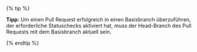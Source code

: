 {% tip %}

**Tipp:** Um einen Pull Request erfolgreich in einen Basisbranch überzuführen, der erforderliche Statuschecks aktiviert hat, muss der Head-Branch des Pull Requests mit dem Basisbranch aktuell sein.

{% endtip %}
